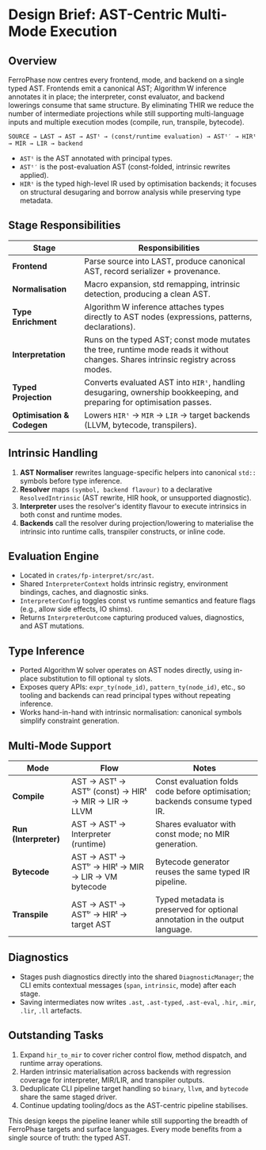 # Design Brief: AST-Centric Multi-Mode Execution

## Overview

FerroPhase now centres every frontend, mode, and backend on a single typed AST.
Frontends emit a canonical AST; Algorithm W inference annotates it in place; the
interpreter, const evaluator, and backend lowerings consume that same structure.
By eliminating THIR we reduce the number of intermediate projections while still
supporting multi-language inputs and multiple execution modes (compile, run,
transpile, bytecode).

```
SOURCE → LAST → AST → ASTᵗ → (const/runtime evaluation) → ASTᵗ′ → HIRᵗ → MIR → LIR → backend
```

- `ASTᵗ` is the AST annotated with principal types.
- `ASTᵗ′` is the post-evaluation AST (const-folded, intrinsic rewrites applied).
- `HIRᵗ` is the typed high-level IR used by optimisation backends; it focuses on
  structural desugaring and borrow analysis while preserving type metadata.

## Stage Responsibilities

| Stage | Responsibilities |
|-------|------------------|
| **Frontend** | Parse source into LAST, produce canonical AST, record serializer + provenance. |
| **Normalisation** | Macro expansion, std remapping, intrinsic detection, producing a clean AST. |
| **Type Enrichment** | Algorithm W inference attaches types directly to AST nodes (expressions, patterns, declarations). |
| **Interpretation** | Runs on the typed AST; const mode mutates the tree, runtime mode reads it without changes. Shares intrinsic registry across modes. |
| **Typed Projection** | Converts evaluated AST into `HIRᵗ`, handling desugaring, ownership bookkeeping, and preparing for optimisation passes. |
| **Optimisation & Codegen** | Lowers `HIRᵗ` → `MIR` → `LIR` → target backends (LLVM, bytecode, transpilers). |

## Intrinsic Handling

1. **AST Normaliser** rewrites language-specific helpers into canonical `std::`
   symbols before type inference.
2. **Resolver** maps `(symbol, backend flavour)` to a declarative
   `ResolvedIntrinsic` (AST rewrite, HIR hook, or unsupported diagnostic).
3. **Interpreter** uses the resolver's identity flavour to execute intrinsics in
   both const and runtime modes.
4. **Backends** call the resolver during projection/lowering to materialise the
   intrinsic into runtime calls, transpiler constructs, or inline code.

## Evaluation Engine

- Located in `crates/fp-interpret/src/ast`.
- Shared `InterpreterContext` holds intrinsic registry, environment bindings,
  caches, and diagnostic sinks.
- `InterpreterConfig` toggles const vs runtime semantics and feature flags
  (e.g., allow side effects, IO shims).
- Returns `InterpreterOutcome` capturing produced values, diagnostics, and AST
  mutations.

## Type Inference

- Ported Algorithm W solver operates on AST nodes directly, using in-place
  substitution to fill optional `ty` slots.
- Exposes query APIs: `expr_ty(node_id)`, `pattern_ty(node_id)`, etc., so tooling
  and backends can read principal types without repeating inference.
- Works hand-in-hand with intrinsic normalisation: canonical symbols simplify
  constraint generation.

## Multi-Mode Support

| Mode | Flow | Notes |
|------|------|-------|
| **Compile** | AST → ASTᵗ → ASTᵗ′ (const) → HIRᵗ → MIR → LIR → LLVM | Const evaluation folds code before optimisation; backends consume typed IR. |
| **Run (Interpreter)** | AST → ASTᵗ → Interpreter (runtime) | Shares evaluator with const mode; no MIR generation. |
| **Bytecode** | AST → ASTᵗ → ASTᵗ′ → HIRᵗ → MIR → LIR → VM bytecode | Bytecode generator reuses the same typed IR pipeline. |
| **Transpile** | AST → ASTᵗ → ASTᵗ′ → HIRᵗ → target AST | Typed metadata is preserved for optional annotation in the output language. |

## Diagnostics

- Stages push diagnostics directly into the shared `DiagnosticManager`; the CLI
  emits contextual messages (`span`, `intrinsic`, mode) after each stage.
- Saving intermediates now writes `.ast`, `.ast-typed`, `.ast-eval`, `.hir`, `.mir`,
  `.lir`, `.ll` artefacts.

## Outstanding Tasks

1. Expand `hir_to_mir` to cover richer control flow, method dispatch, and
   runtime array operations.
2. Harden intrinsic materialisation across backends with regression coverage for
   interpreter, MIR/LIR, and transpiler outputs.
3. Deduplicate CLI pipeline target handling so `binary`, `llvm`, and `bytecode`
   share the same staged driver.
4. Continue updating tooling/docs as the AST-centric pipeline stabilises.

This design keeps the pipeline leaner while still supporting the breadth of
FerroPhase targets and surface languages. Every mode benefits from a single
source of truth: the typed AST.
